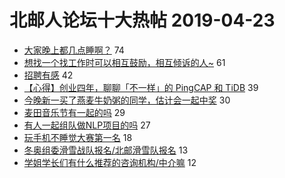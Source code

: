 # 北邮人论坛十大热帖 2019-04-23

- [大家晚上都几点睡啊？](https://bbs.byr.cn/article/Talking/6115328) 74
- [想找一个找工作时可以相互鼓励，相互倾诉的人~](https://bbs.byr.cn/article/Feeling/3108437) 61
- [招聘有感](https://bbs.byr.cn/article/Job/2027890) 42
- [【心得】创业四年，聊聊「不一样」的 PingCAP 和 TiDB](https://bbs.byr.cn/article/WorkLife/1121396) 39
- [今晚新一买了燕麦牛奶粥的同学，估计会一起中奖](https://bbs.byr.cn/article/Food/501925) 30
- [麦田音乐节有一起的吗](https://bbs.byr.cn/article/Friends/1921710) 29
- [有人一起组队做NLP项目的吗](https://bbs.byr.cn/article/ML_DM/33815) 27
- [玩手机不睡觉大赛第一名](https://bbs.byr.cn/article/Picture/3240726) 18
- [冬奥组委滑雪战队报名/北邮滑雪队报名](https://bbs.byr.cn/article/Ski_Snowboard/662) 13
- [学姐学长们有什么推荐的咨询机构/中介嘛](https://bbs.byr.cn/article/GoAbroad/363898) 12


